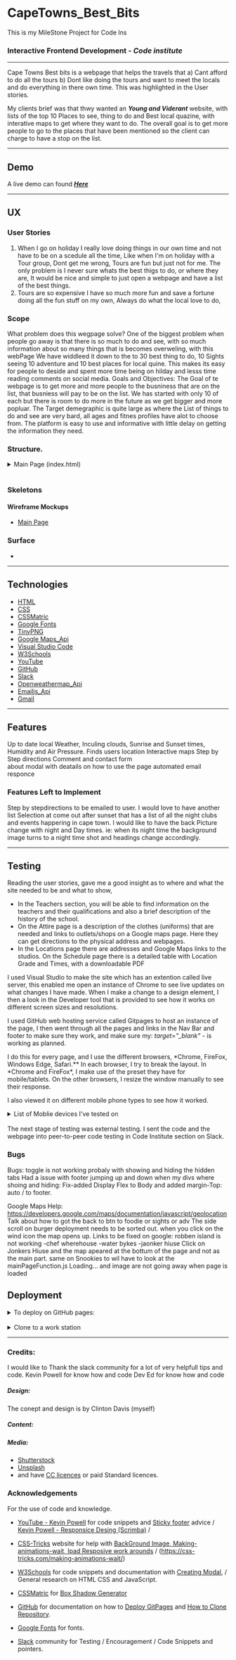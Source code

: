 # CapeTowns_Best_Bits

This is my MileStone Project for Code Ins

### Interactive Frontend Development - _Code institute_

---

Cape Towns Best bits is a webpage that helps the travels that
a) Cant afford to do all the tours
b) Dont like doing the tours and want to meet the locals and do everything in there own time.
This was highlighted in the User stories.

My clients brief was that thwy wanted an **_Young and Viderant_** website, with lists of the top 10 Places to see, thing to do and Best local quazine, with interative maps to get where they want to do.
The overall goal is to get more people to go to the places that have been mentioned so the client can charge to have a stop on the list.

---

## Demo

A live demo can found **_[Here]()_**

---

## UX

### User Stories

1. When I go on holiday I really love doing things in our own time and not have to be on a scedule all the time, Like when I'm on holiday with a Tour group, Dont get me wrong, Tours are fun but just not for me. The only problem is I never sure whats the best thigs to do, or where they are, It would be nice and simple to just open a webpage and have a list of the best things.
2. Tours are so expensive I have so much more fun and save a fortune doing all the fun stuff on my own, Always do what the local love to do,

### Scope

What problem does this wegpage solve?
One of the biggest problem when people go away is that there is so much to do and see, with so much information about so many things that is becomes overweling, with this webPage We have widdleed it down to the to 30 best thing to do, 10 Sights seeing 10 adventure and 10 best places for local quine. This makes its easy for people to deside and spent more time being on hilday and lesss time reading comments on social media.
Goals and Objectives:
The Goal of te webpage is to get more and more people to the busniness that are on the list, that busniess will pay to be on the list. We has started with only 10 of each but there is room to do more in the future as we get bigger and more popluar.
The Target demegraphic is quite large as where the List of things to do and see are very bard, all ages and fitnes profiles have alot to choose from.
The platform is easy to use and informative with little delay on getting the information they need.

### Structure.

<details>
<summary>Main Page (index.html)</summary><br> 
The main page the first thing you see, there are 3 links with Sights, adventure and foodies, they take you to a list with the items on them that you can choose to see or do.
In the Selection Colums is the listed clicking on the lists with bring up the google maps api that that shows them where about in the city or sourding ears the place is, its details and wed page link and local phone number.
It the user wnat to go to get directions, Google maps finds the users location and shows them the root on the map and writen step by step directions.
</details>
<br>

### Skeletons

#### Wireframe Mockups

- [Main Page]()

### Surface

-

---

## Technologies

- [HTML](https://en.wikipedia.org/wiki/HTML)
- [CSS](https://en.wikipedia.org/wiki/Cascading_Style_Sheets)
- [CSSMatric](https://cssmatic.com/)
- [Google Fonts](https://fonts.google.com/)
- [TinyPNG](https://tinypng.com/)
- [Google Maps_Api](https://www.google.com/maps)
- [Visual Studio Code](https://code.visualstudio.com/)
- [W3Schools](https://www.w3schools.com/)
- [YouTube](https://www.youtube.com/)
- [GitHub](https://github.com/)
- [Slack](https://slack.com/intl/en-ie/)
- [Openweathermap_Api](https://openweathermap.org/api)
- [Emailjs_Api](https://www.emailjs.com/)
- [Gmail](https://www.gmail.com/)

---

## Features

Up to date local Weather, Inculing clouds, Sunrise and Sunset times, Humidity and Air Pressure.
Finds users location
Interactive maps
Step by Step directions
Comment and contact form  
about modal with deatails on how to use the page
automated email responce

### Features Left to Implement

Step by stepdirections to be emailed to user.
I would love to have another list Selection at come out after sunset that has a list of all the night clubs and events happering in cape town.
I would like to have the back Picture change with night and Day times. ie: when its night time the background image turns to a night time shot and headings change accordingly.

---

## Testing

Reading the user stories, gave me a good insight as to where and what the site needed to be and what to show,

- In the Teachers section, you will be able to find information on the teachers and their qualifications and also a brief description of the history of the school.
- On the Attire page is a description of the clothes (uniforms) that are needed and links to outlets/shops on a Google maps page. Here they can get directions to the physical address and webpages.
- In the Locations page there are addresses and Google Maps links to the studios. On the Schedule page there is a detailed table with Location Grade and Times, with a downloadable PDF

I used Visual Studio to make the site which has an extention called live server, this enabled me open an instance of Chrome to see live updates on what changes I have made. When I make a change to a design element, I then a look in the Developer tool that is provided to see how it works on different screen sizes and resolutions.

I used GitHub web hosting service called Gitpages to host an instance of the page, I then went through all the pages and links in the Nav Bar and footer to make sure they work, and make sure my: _target="\_blank"_ - is working as planned.

I do this for every page, and I use the different browsers, *Chrome, FireFox, Windows Edge, Safari.\*\* In each browser, I try to break the layout. In *Chrome and FireFox\*, I make use of the preset they have for mobile/tablets. On the other browsers, I resize the window manually to see their response.

I also viewed it on different mobile phone types to see how it worked.

<details>
<summary>List of Moblie devices I've tested on</summary> 
<ul>
<li>iPhone 4 / 6 / 8</li>
<li>Samsung J5 / A5</li>
<li>Sony Xperia 10</li>
<li>Mi A3</li>
<li>iPad</li>
</details>
<br>
The next stage of testing was external testing. I sent the code and the webpage into peer-to-peer code testing in Code Institute section on Slack.

### Bugs

Bugs:
toggle is not working probaly with showing and hiding the hidden tabs
Had a issue with footer jumping up and down when my divs where shoing and hiding: Fix-added Display Flex to Body and added margin-Top: auto / to footer.

Google Maps Help: https://developers.google.com/maps/documentation/javascript/geolocation
Talk about how to got the back to btn to foodie or sights or adv
The side scroll on burger deployment needs to be sorted out.
when you click on the wind icon the map opens up.
Links to be fixed on google:
robben island is not working
-chef wherehouse
-water bykes
-jaonker hiuse
Click on Jonkers Hiuse and the map apeared at the bottum of the page and not as the main part.
same on Snookies to wil have to look at the mainPageFunction.js
Loading... and image are not going away when page is loaded

## Deployment

<details>
<summary>To deploy on GitHub pages:</summary>
<br>
<ol>
<li> </li>

</ol>
</details>
<br>
<details>
<summary>Clone to a work station</summary>
<br>
<ol>
<ol>
</details>

---

### Credits:

I would like to Thank the slack community for a lot of very helpfull tips and code.
Kevin Powell for know how and code
Dev Ed for know how and code

##### Design:

The conept and design is by Clinton Davis (myself)

##### Content:

##### Media:

- [Shutterstock](https://www.shutterstock.com/home)
- [Unsplash](https://unsplash.com/)
- and have [CC licences](https://en.wikipedia.org/wiki/Creative_Commons_license) or paid Standard licences.

### Acknowledgements

For the use of code and knowledge.

- [YouTube - Kevin Powell](https://www.youtube.com/user/KepowOb) for code snippets and [Sticky footer](https://bit.ly/2NAFAgW) advice / [Kevin Powell - Responsice Desing (Scrimba)](https://scrimba.com/) /

- [CSS-Tricks](https://css-tricks.com/) website for help with [BackGround Image, Making-animations-wait, Ipad Resposive work arounds](https://css-tricks.com/perfect-full-page-background-image/) / (https://css-tricks.com/making-animations-wait/) 
- [W3Schools](https://www.w3schools.com/) for code snippets and documentation with [Creating Modal,](https://www.w3schools.com/howto/howto_css_custom_scrollbar.asp) / General research on HTML CSS and JavaScript.
- [CSSMatric](https://cssmatic.com/) for [Box Shadow Generator ](https://cssmatic.com/box-shadow)
- [GitHub](https://github.com/) for documentation on how to [Deploy GitPages](https://bit.ly/2Kc5u8N) and [How to Clone Repository](https://bit.ly/32Emdbc).
- [Google Fonts](https://fonts.google.com/) for fonts.
- [Slack](https://slack.com/intl/en-ie/) community for Testing / Encouragement / Code Snippets and pointers.
